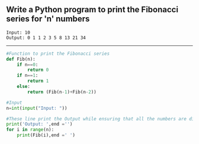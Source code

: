 ## Write a Python program to print the Fibonacci series for 'n' numbers

```
Input: 10
Output: 0 1 1 2 3 5 8 13 21 34
```

---

```python
#Function to print the Fibonacci series
def Fib(n):
    if n==0:
        return 0
    if n==1:
        return 1
    else:
        return (Fib(n-1)+Fib(n-2))

#Input
n=int(input("Input: "))

#These line print the Output while ensuring that all the numbers are displayed on one line 
print('Output: ',end ='')
for i in range(n):
    print(Fib(i),end =' ')
```